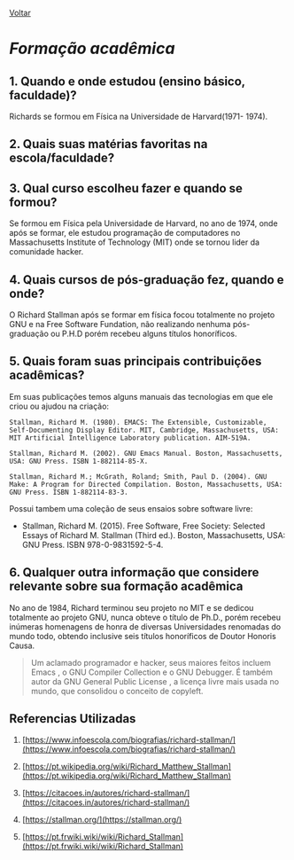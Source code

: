 [Voltar](intro.md)

  

# *Formação acadêmica*

 
  
  

## 1. Quando e onde estudou (ensino básico, faculdade)?

Richards se formou em Física na Universidade de Harvard(1971- 1974).

  

## 2. Quais suas matérias favoritas na escola/faculdade?

  

## 3. Qual curso escolheu fazer e quando se formou?

Se formou em Física pela Universidade de Harvard, no ano de 1974, onde após se formar, ele estudou programação de computadores no Massachusetts Institute of Technology (MIT) onde se tornou lider da comunidade hacker.

## 4. Quais cursos de pós-graduação fez, quando e onde?

O Richard Stallman após se formar em física focou totalmente no projeto GNU e na Free Software Fundation, não realizando nenhuma pós-graduação ou P.H.D porém recebeu alguns títulos honoríficos.

## 5. Quais foram suas principais contribuições acadêmicas?

  

Em suas publicações temos alguns manuais das tecnologias em que ele criou ou ajudou na criação:

    Stallman, Richard M. (1980). EMACS: The Extensible, Customizable, Self-Documenting Display Editor. MIT, Cambridge, Massachusetts, USA: MIT Artificial Intelligence Laboratory publication. AIM-519A.
    
    Stallman, Richard M. (2002). GNU Emacs Manual. Boston, Massachusetts, USA: GNU Press. ISBN 1-882114-85-X.
    
    Stallman, Richard M.; McGrath, Roland; Smith, Paul D. (2004). GNU Make: A Program for Directed Compilation. Boston, Massachusetts, USA: GNU Press. ISBN 1-882114-83-3.

  

Possui tambem uma coleção de seus ensaios sobre software livre:

- Stallman, Richard M. (2015). Free Software, Free Society: Selected Essays of Richard M. Stallman (Third ed.). Boston, Massachusetts, USA: GNU Press. ISBN 978-0-9831592-5-4.

  

## 6. Qualquer outra informação que considere relevante sobre sua formação acadêmica

  

No ano de 1984, Richard terminou seu projeto no MIT e se dedicou totalmente ao projeto GNU, nunca obteve o título de Ph.D., porém recebeu inúmeras homenagens de honra de diversas Universidades renomadas do mundo todo, obtendo inclusive seis títulos honoríficos de Doutor Honoris Causa.

> Um aclamado programador e hacker, seus maiores feitos incluem Emacs ,
> o GNU Compiler Collection e o GNU Debugger. É também autor da GNU
> General Public License , a licença livre mais usada no mundo, que
> consolidou o conceito de copyleft.

  
  

## Referencias Utilizadas

1. [https://www.infoescola.com/biografias/richard-stallman/](https://www.infoescola.com/biografias/richard-stallman/)

2. [https://pt.wikipedia.org/wiki/Richard_Matthew_Stallman](https://pt.wikipedia.org/wiki/Richard_Matthew_Stallman)

3. [https://citacoes.in/autores/richard-stallman/](https://citacoes.in/autores/richard-stallman/)

4. [https://stallman.org/](https://stallman.org/)

5. [https://pt.frwiki.wiki/wiki/Richard_Stallman](https://pt.frwiki.wiki/wiki/Richard_Stallman)
